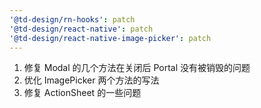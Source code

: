 ```yaml
---
'@td-design/rn-hooks': patch
'@td-design/react-native': patch
'@td-design/react-native-image-picker': patch
---
```


1. 修复 Modal 的几个方法在关闭后 Portal 没有被销毁的问题 
2. 优化 ImagePicker 两个方法的写法 
3. 修复 ActionSheet 的一些问题

